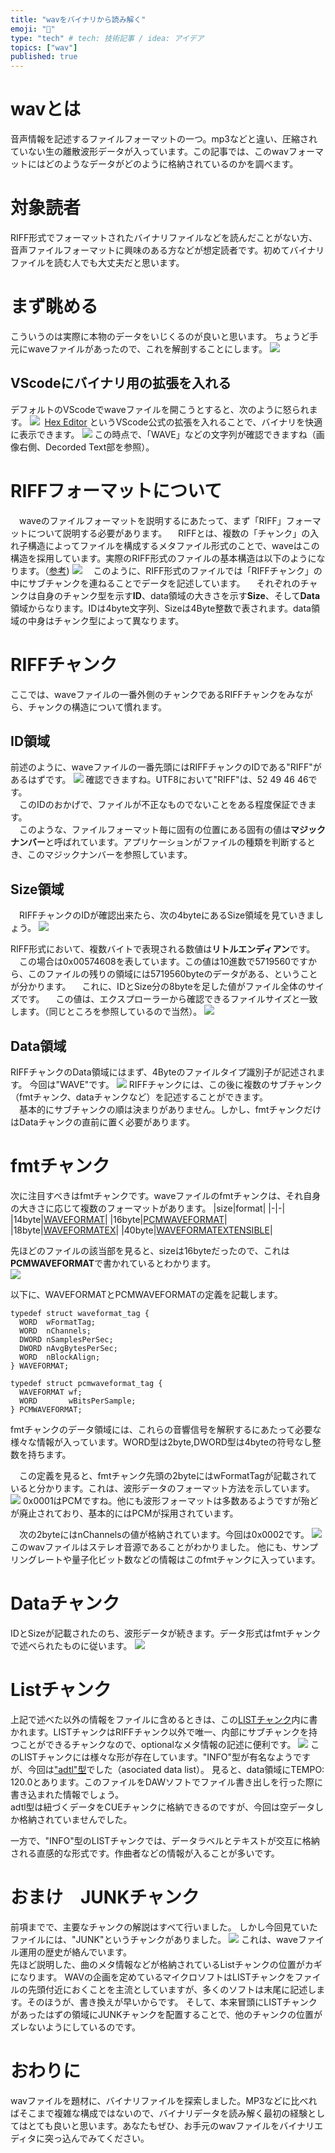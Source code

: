 ```yaml
---
title: "wavをバイナリから読み解く"
emoji: "👏"
type: "tech" # tech: 技術記事 / idea: アイデア
topics: ["wav"]
published: true
---
```

# wavとは
音声情報を記述するファイルフォーマットの一つ。mp3などと違い、圧縮されていない生の離散波形データが入っています。この記事では、このwavフォーマットにはどのようなデータがどのように格納されているのかを調べます。
# 対象読者
RIFF形式でフォーマットされたバイナリファイルなどを読んだことがない方、音声ファイルフォーマットに興味のある方などが想定読者です。初めてバイナリファイルを読む人でも大丈夫だと思います。
# まず眺める
こういうのは実際に本物のデータをいじくるのが良いと思います。
ちょうど手元にwaveファイルがあったので、これを解剖することにします。
![](/images/85924cd74c8c8f/2022-06-19-15-13-00.png)
## VScodeにバイナリ用の拡張を入れる
デフォルトのVScodeでwaveファイルを開こうとすると、次のように怒られます。
![](/images/85924cd74c8c8f/2022-06-18-20-08-17.png)
​
[Hex Editor](https://marketplace.visualstudio.com/items?itemName=ms-vscode.hexeditor) というVScode公式の拡張を入れることで、バイナリを快適に表示できます。
![](/images/85924cd74c8c8f/2022-06-18-20-08-35.png)
この時点で、「WAVE」などの文字列が確認できますね（画像右側、Decorded Text部を参照）。
# RIFFフォーマットについて
　waveのファイルフォーマットを説明するにあたって、まず「RIFF」フォーマットについて説明する必要があります。
　RIFFとは、複数の「チャンク」の入れ子構造によってファイルを構成するメタファイル形式のことで、waveはこの構造を採用しています。実際のRIFF形式のファイルの基本構造は以下のようになります。（[参考](https://johnloomis.org/cpe102/asgn/asgn1/riff.html))
![](/images/85924cd74c8c8f/2022-06-18-20-10-09.png)
　このように、RIFF形式のファイルでは「RIFFチャンク」の中にサブチャンクを連ねることでデータを記述しています。
　それぞれのチャンクは自身のチャンク型を示す**ID**、data領域の大きさを示す**Size**、そして**Data**領域からなります。IDは4byte文字列、Sizeは4Byte整数で表されます。data領域の中身はチャンク型によって異なります。

# RIFFチャンク
ここでは、waveファイルの一番外側のチャンクであるRIFFチャンクをみながら、チャンクの構造について慣れます。
## ID領域
前述のように、waveファイルの一番先頭にはRIFFチャンクのIDである"RIFF"があるはずです。
![](/images/85924cd74c8c8f/2022-06-18-20-11-39.png)
確認できますね。UTF8において"RIFF"は、52 49 46 46です。  
　このIDのおかげで、ファイルが不正なものでないことをある程度保証できます。  
　このような、ファイルフォーマット毎に固有の位置にある固有の値は**マジックナンバー**と呼ばれています。アプリケーションがファイルの種類を判断するとき、このマジックナンバーを参照しています。
## Size領域
　RIFFチャンクのIDが確認出来たら、次の4byteにあるSize領域を見ていきましょう。
![](/images/85924cd74c8c8f/2022-06-18-20-11-48.png)

RIFF形式において、複数バイトで表現される数値は**リトルエンディアン**です。  
　この場合は0x00574608を表しています。この値は10進数で5719560ですから、このファイルの残りの領域には5719560byteのデータがある、ということが分かります。
　これに、IDとSize分の8byteを足した値がファイル全体のサイズです。
　この値は、エクスプローラーから確認できるファイルサイズと一致します。（同じところを参照しているので当然）。
![](/images/85924cd74c8c8f/2022-06-18-20-12-00.png)
​
## Data領域
RIFFチャンクのData領域にはまず、4Byteのファイルタイプ識別子が記述されます。
今回は"WAVE"です。
![](/images/85924cd74c8c8f/2022-06-18-20-24-10.png)
RIFFチャンクには、この後に複数のサブチャンク（fmtチャンク、dataチャンクなど）を記述することができます。  
　基本的にサブチャンクの順は決まりがありません。しかし、fmtチャンクだけはDataチャンクの直前に置く必要があります。
# fmtチャンク
次に注目すべきはfmtチャンクです。waveファイルのfmtチャンクは、それ自身の大きさに応じて複数のフォーマットがあります。
|size|format|
|-|-|
|14byte|[WAVEFORMAT](https://docs.microsoft.com/en-us/windows/win32/api/mmreg/ns-mmreg-waveformat)|
|16byte|[PCMWAVEFORMAT](https://docs.microsoft.com/en-us/windows/win32/api/mmreg/ns-mmreg-pcmwaveformat)|
|18byte|[WAVEFORMATEX](https://docs.microsoft.com/en-us/previous-versions//ms713497%28v%3dvs.85%29)|
|40byte|[WAVEFORMATEXTENSIBLE](https://docs.microsoft.com/en-us/previous-versions//ms713496(v=vs.85))|

先ほどのファイルの該当部を見ると、sizeは16byteだったので、これは**PCMWAVEFORMAT**で書かれているとわかります。  
![](/images/85924cd74c8c8f/2022-06-18-22-38-56.png)

以下に、WAVEFORMATとPCMWAVEFORMATの定義を記載します。
```
typedef struct waveformat_tag {
  WORD  wFormatTag;
  WORD  nChannels;
  DWORD nSamplesPerSec;
  DWORD nAvgBytesPerSec;
  WORD  nBlockAlign;
} WAVEFORMAT;

typedef struct pcmwaveformat_tag {
  WAVEFORMAT wf;
  WORD       wBitsPerSample;
} PCMWAVEFORMAT;
```

fmtチャンクのデータ領域には、これらの音響信号を解釈するにあたって必要な様々な情報が入っています。WORD型は2byte,DWORD型は4byteの符号なし整数を持ちます。  
  
　この定義を見ると、fmtチャンク先頭の2byteにはwFormatTagが記載されていると分かります。これは、波形データのフォーマット方法を示しています。
![](/images/85924cd74c8c8f/2022-06-19-09-03-26.png)
0x0001はPCMですね。他にも波形フォーマットは多数あるようですが殆どが廃止されており、基本的にはPCMが採用されています。

　次の2byteにはnChannelsの値が格納されています。今回は0x0002です。
![](/images/85924cd74c8c8f/2022-06-19-09-04-12.png)
このwavファイルはステレオ音源であることがわかりました。
他にも、サンプリングレートや量子化ビット数などの情報はこのfmtチャンクに入っています。
# Dataチャンク
IDとSizeが記載されたのち、波形データが続きます。データ形式はfmtチャンクで述べられたものに従います。
![](/images/85924cd74c8c8f/2022-06-19-09-39-38.png)

# Listチャンク
上記で述べた以外の情報をファイルに含めるときは、この[LISTチャンク](https://www.recordingblogs.com/wiki/list-chunk-of-a-wave-file)内に書かれます。LISTチャンクはRIFFチャンク以外で唯一、内部にサブチャンクを持つことができるチャンクなので、optionalなメタ情報の記述に便利です。
![](/images/85924cd74c8c8f/2022-06-19-11-00-05.png)
このLISTチャンクには様々な形が存在しています。"INFO"型が有名なようですが、今回は["adtl"型](https://www.recordingblogs.com/wiki/associated-data-list-chunk-of-a-wave-file)でした（asociated data list）。
見ると、data領域にTEMPO: 120.0とあります。このファイルをDAWソフトでファイル書き出しを行った際に書き込まれた情報でしょう。  
adtl型は紐づくデータをCUEチャンクに格納できるのですが、今回は空データしか格納されていませんでした。  

一方で、"INFO"型のLISTチャンクでは、データラベルとテキストが交互に格納される直感的な形式です。作曲者などの情報が入ることが多いです。
# おまけ　JUNKチャンク
前項までで、主要なチャンクの解説はすべて行いました。
しかし今回見ていたファイルには、"JUNK"というチャンクがありました。
![](/images/85924cd74c8c8f/2022-06-19-11-32-07.png)
これは、waveファイル運用の歴史が絡んでいます。   
先ほど説明した、曲のメタ情報などが格納されているListチャンクの位置がカギになります。
WAVの企画を定めているマイクロソフトはLISTチャンクをファイルの先頭付近におくことを主流としていますが、多くのソフトは末尾に記述します。そのほうが、書き換えが早いからです。
そして、本来冒頭にLISTチャンクがあったはずの領域にJUNKチャンクを配置することで、他のチャンクの位置がズレないようにしているのです。

# おわりに
wavファイルを題材に、バイナリファイルを探索しました。MP3などに比べればそこまで複雑な構成ではないので、バイナリデータを読み解く最初の経験としてはとても良いと思います。あなたもぜひ、お手元のwavファイルをバイナリエディタに突っ込んでみてください。
